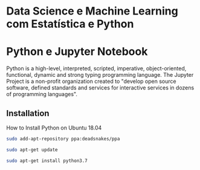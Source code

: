 # Data Science e Machine Learning com Estatística e Python

# Python e Jupyter Notebook

Python is a high-level, interpreted, scripted, imperative, object-oriented, functional, dynamic and strong typing programming language. The Jupyter Project is a non-profit organization created to "develop open source software, defined standards and services for interactive services in dozens of programming languages".

## Installation

How to Install Python on Ubuntu 18.04
```bash
sudo add-apt-repository ppa:deadsnakes/ppa
```

```bash
sudo apt-get update
```

```bash
sudo apt-get install python3.7
```
